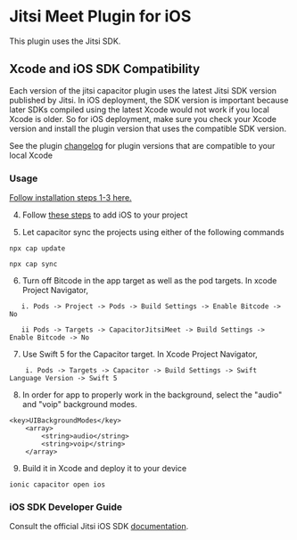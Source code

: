 # Jitsi Meet Plugin for iOS

This plugin uses the Jitsi SDK.

## Xcode and iOS SDK Compatibility

Each version of the jitsi capacitor plugin uses the latest Jitsi SDK version published by Jitsi. In iOS deployment, the SDK version is important because later SDKs compiled using the latest Xcode would not work if you local Xcode is older. So for iOS deployment, make sure you check your Xcode version and install the plugin version that uses the compatible SDK version.  

See the plugin [changelog](https://github.com/calvinckho/capacitor-jitsi-meet/blob/master/CHANGELOG.md) for plugin versions that are compatible to your local Xcode

### Usage

[Follow installation steps 1-3 here.](https://github.com/calvinckho/capacitor-jitsi-meet#usage)

4. Follow [these steps](https://ionicframework.com/docs/developing/ios#project-setup) to add iOS to your project

5. Let capacitor sync the projects using either of the following commands

```
npx cap update
```
```
npx cap sync
```

6. Turn off Bitcode in the app target as well as the pod targets. In xcode Project Navigator,

```
   i. Pods -> Project -> Pods -> Build Settings -> Enable Bitcode -> No
   
   ii Pods -> Targets -> CapacitorJitsiMeet -> Build Settings -> Enable Bitcode -> No
  ``` 

7. Use Swift 5 for the Capacitor target. In Xcode Project Navigator,

```
    i. Pods -> Targets -> Capacitor -> Build Settings -> Swift Language Version -> Swift 5
```

8. In order for app to properly work in the background, select the "audio" and "voip" background modes.

```
<key>UIBackgroundModes</key>
	<array>
		<string>audio</string>
		<string>voip</string>
	</array>
```

9. Build it in Xcode and deploy it to your device

```
ionic capacitor open ios
```

### iOS SDK Developer Guide

Consult the official Jitsi iOS SDK [documentation](https://jitsi.github.io/handbook/docs/dev-guide/dev-guide-ios-sdk).

